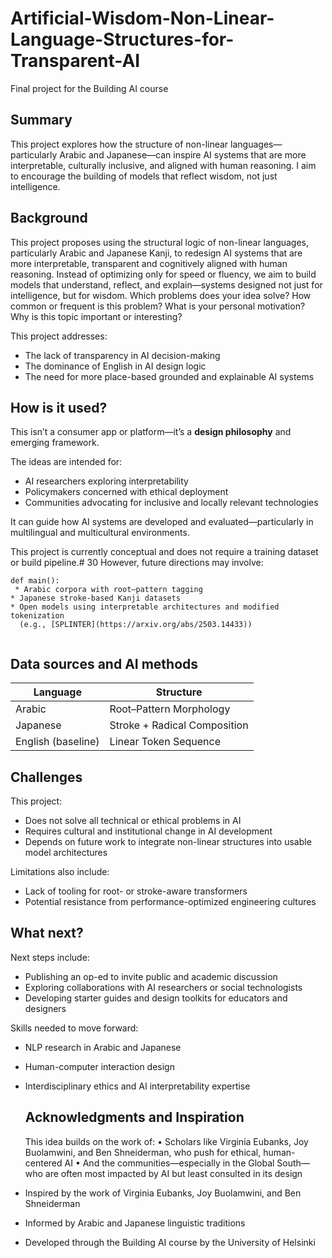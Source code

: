 # Artificial-Wisdom-Non-Linear-Language-Structures-for-Transparent-AI
Final project for the Building AI course

## Summary

This project explores how the structure of non-linear languages—particularly Arabic and Japanese—can inspire AI systems that are more interpretable, culturally inclusive, and aligned with human reasoning. 
I aim to encourage the building of models that reflect wisdom, not just intelligence.

## Background

This project proposes using the structural logic of non-linear languages, particularly Arabic and Japanese Kanji, to redesign AI systems that are more interpretable, transparent and cognitively aligned with human reasoning. 
Instead of optimizing only for speed or fluency, we aim to build models that understand, reflect, and explain—systems designed not just for intelligence, but for wisdom.
Which problems does your idea solve? How common or frequent is this problem? What is your personal motivation? Why is this topic important or interesting?

This project addresses:
* The lack of transparency in AI decision-making
* The dominance of English in AI design logic
* The need for more place-based grounded and explainable AI systems


## How is it used?

This isn’t a consumer app or platform—it’s a **design philosophy** and emerging framework.

The ideas are intended for:
* AI researchers exploring interpretability  
* Policymakers concerned with ethical deployment  
* Communities advocating for inclusive and locally relevant technologies

It can guide how AI systems are developed and evaluated—particularly in multilingual and multicultural environments.

This project is currently conceptual and does not require a training dataset or build pipeline.# 30
However, future directions may involve:  
```
def main():
 * Arabic corpora with root–pattern tagging                                                    
* Japanese stroke-based Kanji datasets                                                         
* Open models using interpretable architectures and modified tokenization                     
  (e.g., [SPLINTER](https://arxiv.org/abs/2503.14433))   
   
```

## Data sources and AI methods

| Language     | Structure |
| ----------- | ----------- |
| Arabic   |  Root–Pattern Morphology |
| Japanese   | Stroke + Radical Composition       |
| English (baseline) |  Linear Token Sequence     |

## Challenges

This project:
* Does not solve all technical or ethical problems in AI  
* Requires cultural and institutional change in AI development  
* Depends on future work to integrate non-linear structures into usable model architectures

Limitations also include:
* Lack of tooling for root- or stroke-aware transformers
* Potential resistance from performance-optimized engineering cultures

## What next?

Next steps include:
* Publishing an op-ed to invite public and academic discussion  
* Exploring collaborations with AI researchers or social technologists  
* Developing starter guides and design toolkits for educators and designers  

Skills needed to move forward:
* NLP research in Arabic and Japanese  
* Human-computer interaction design  
* Interdisciplinary ethics and AI interpretability expertise

  ## Acknowledgments and Inspiration

  This idea builds on the work of:
•	Scholars like Virginia Eubanks, Joy Buolamwini, and Ben Shneiderman, who push for ethical, human-centered AI
•	And the communities—especially in the Global South—who are often most impacted by AI but least consulted in its design
* Inspired by the work of Virginia Eubanks,  Joy Buolamwini, and Ben Shneiderman
* Informed by Arabic and Japanese linguistic traditions
* Developed through the Building AI course by the University of Helsinki

  
